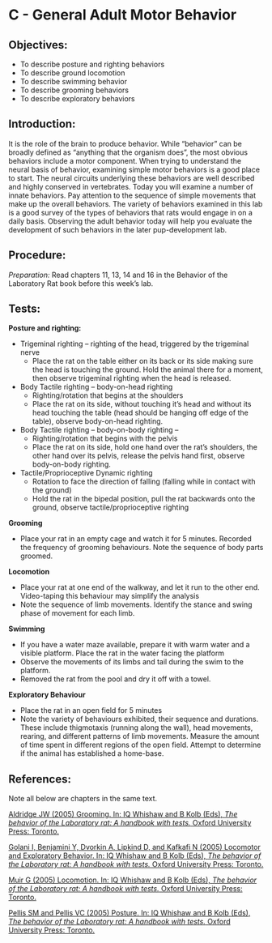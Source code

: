 # C - General Adult Motor Behavior

## Objectives:

* To describe posture and righting behaviors
* To describe ground locomotion
* To describe swimming behavior
* To describe grooming behaviors
* To describe exploratory behaviors

## Introduction:

It is the role of the brain to produce behavior. While “behavior” can be broadly defined as “anything that the organism does”, the most obvious behaviors include a motor component. When trying to understand the neural basis of behavior, examining simple motor behaviors is a good place to start. The neural circuits underlying these behaviors are well described and highly conserved in vertebrates. Today you will examine a number of innate behaviors. Pay attention to the sequence of simple movements that make up the overall behaviors. The variety of behaviors examined in this lab is a good survey of the types of behaviors that rats would engage in on a daily basis. Observing the adult behavior today will help you evaluate the development of such behaviors in the later pup-development lab.

## Procedure:

_Preparation:_ Read chapters 11, 13, 14 and 16 in the Behavior of the Laboratory Rat book before this week’s lab.

## Tests:

**Posture and righting:**

* Trigeminal righting – righting of the head, triggered by the trigeminal nerve
  * Place the rat on the table either on its back or its side making sure the head is touching the ground. Hold the animal there for a moment, then observe trigeminal righting when the head is released.
* Body Tactile righting – body-on-head righting
  * Righting/rotation that begins at the shoulders
  * Place the rat on its side, without touching it’s head and without its head touching the table \(head should be hanging off edge of the table\), observe body-on-head righting.
* Body Tactile righting – body-on-body righting –
  * Righting/rotation that begins with the pelvis
  * Place the rat on its side, hold one hand over the rat’s shoulders, the other hand over its pelvis, release the pelvis hand first, observe body-on-body righting.
* Tactile/Proprioceptive Dynamic righting
  * Rotation to face the direction of falling \(falling while in contact with the ground\)
  * Hold the rat in the bipedal position, pull the rat backwards onto the ground, observe tactile/proprioceptive righting

**Grooming**

* Place your rat in an empty cage and watch it for 5 minutes.  Recorded the frequency of grooming behaviours.  Note the sequence of body parts groomed.

**Locomotion**

* Place your rat at one end of the walkway, and let it run to the other end. Video-taping this behaviour may simplify the analysis
* Note the sequence of limb movements.  Identify the stance and swing phase of movement for each limb.

**Swimming**

* If you have a water maze available, prepare it with warm water and a visible platform.  Place the rat in the water facing the platform
* Observe the movements of its limbs and tail during the swim to the platform.
* Removed the rat from the pool and dry it off with a towel.

**Exploratory Behaviour**

* Place the rat in an open field for 5 minutes
* Note the variety of behaviours exhibited, their sequence and durations.  These include thigmotaxis \(running along the wall\), head movements, rearing, and different patterns of limb movements.  Measure the amount of time spent in different regions of the open field.  Attempt to determine if the animal has established a home-base.

## References:

Note all below are chapters in the same text.

[Aldridge JW \(2005\) Grooming. In: IQ Whishaw and B Kolb \(Eds\), _The behavior of the Laboratory rat: A handbook with tests._ Oxford University Press: Toronto.](https://www.researchgate.net/publication/255662684_The_Behavior_of_the_Laboratory_Rat)

[Golani I, Benjamini Y, Dvorkin A, Lipkind D, and Kafkafi N \(2005\) Locomotor and Exploratory Behavior. In: IQ Whishaw and B Kolb \(Eds\), _The behavior of the Laboratory rat: A handbook with tests._ Oxford University Press: Toronto.](https://www.researchgate.net/publication/255662684_The_Behavior_of_the_Laboratory_Rat)

[Muir G \(2005\) Locomotion. In: IQ Whishaw and B Kolb \(Eds\), _The behavior of the Laboratory rat: A handbook with tests._ Oxford University Press: Toronto.](https://www.researchgate.net/publication/255662684_The_Behavior_of_the_Laboratory_Rat)

[Pellis SM and Pellis VC \(2005\) Posture. In: IQ Whishaw and B Kolb \(Eds\), _The behavior of the Laboratory rat: A handbook with tests._ Oxford University Press: Toronto.](https://www.researchgate.net/publication/255662684_The_Behavior_of_the_Laboratory_Rat)

